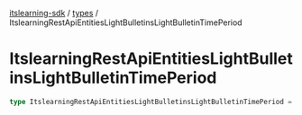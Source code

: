 [itslearning-sdk](../../modules.md) / [types](../index.md) / ItslearningRestApiEntitiesLightBulletinsLightBulletinTimePeriod

# ItslearningRestApiEntitiesLightBulletinsLightBulletinTimePeriod

```ts
type ItslearningRestApiEntitiesLightBulletinsLightBulletinTimePeriod = typeof ItslearningRestApiEntitiesLightBulletinsLightBulletinTimePeriod[keyof typeof ItslearningRestApiEntitiesLightBulletinsLightBulletinTimePeriod];
```
